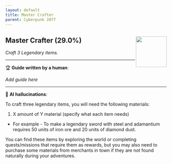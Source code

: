 ```yaml
---
layout: default
title: Master Crafter
parent: Cyberpunk 2077
---
```


## Master Crafter (29.0%) <img align="right" src="https://cdn.cloudflare.steamstatic.com/steamcommunity/public/images/apps/1091500/0b30a85424064ad230d3d0b0101fb2f4c731366d.jpg" width="96" height="96">

_Craft 3 Legendary items._

---

:trophy: **Guide written by a human**:

_Add guide here_

---

:robot: **AI hallucinations**:

To craft three legendary items, you will need the following materials:
1. X amount of Y material (specify what each item needs)
* For example - To make a legendary sword with steel and adamantium requires 50 units of iron ore and 20 units of diamond dust.
   
You can find these items by exploring the world or completing quests/missions that require them as rewards, but you may also need to purchase some materials from merchants in town if they are not found naturally during your adventures.
